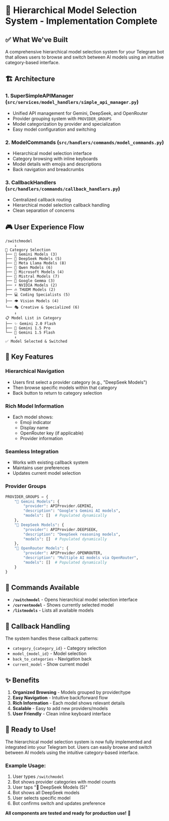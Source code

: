 # 🎯 Hierarchical Model Selection System - Implementation Complete

## ✅ What We've Built

A comprehensive hierarchical model selection system for your Telegram bot that allows users to browse and switch between AI models using an intuitive category-based interface.

## 🏗️ Architecture

### 1. **SuperSimpleAPIManager** (`src/services/model_handlers/simple_api_manager.py`)
- Unified API management for Gemini, DeepSeek, and OpenRouter
- Provider grouping system with `PROVIDER_GROUPS`
- Model categorization by provider and specialization
- Easy model configuration and switching

### 2. **ModelCommands** (`src/handlers/commands/model_commands.py`)
- Hierarchical model selection interface
- Category browsing with inline keyboards
- Model details with emojis and descriptions
- Back navigation and breadcrumbs

### 3. **CallbackHandlers** (`src/handlers/commands/callback_handlers.py`)
- Centralized callback routing
- Hierarchical model selection callback handling
- Clean separation of concerns

## 🎮 User Experience Flow

```
/switchmodel
    ↓
📂 Category Selection
├── 🧠 Gemini Models (3)
├── 🔮 DeepSeek Models (5)
├── 🦙 Meta Llama Models (8)
├── 🌟 Qwen Models (6)
├── 🔬 Microsoft Models (4)
├── 🌊 Mistral Models (7)
├── 💎 Google Gemma (3)
├── ⚡ NVIDIA Models (2)
├── 🔥 THUDM Models (2)
├── 💻 Coding Specialists (5)
├── 👁️ Vision Models (4)
└── 🎭 Creative & Specialized (6)
    ↓
📋 Model List in Category
├── ✨ Gemini 2.0 Flash
├── 🧠 Gemini 1.5 Pro
└── 💎 Gemini 1.5 Flash
    ↓
✅ Model Selected & Switched
```

## 🔧 Key Features

### **Hierarchical Navigation**
- Users first select a provider category (e.g., "DeepSeek Models")
- Then browse specific models within that category
- Back button to return to category selection

### **Rich Model Information**
- Each model shows:
  - Emoji indicator
  - Display name
  - OpenRouter key (if applicable)
  - Provider information

### **Seamless Integration**
- Works with existing callback system
- Maintains user preferences
- Updates current model selection

### **Provider Groups**
```python
PROVIDER_GROUPS = {
    "🤖 Gemini Models": {
        "provider": APIProvider.GEMINI,
        "description": "Google's Gemini AI models",
        "models": []  # Populated dynamically
    },
    "🧠 DeepSeek Models": {
        "provider": APIProvider.DEEPSEEK,
        "description": "DeepSeek reasoning models", 
        "models": []  # Populated dynamically
    },
    "🔄 OpenRouter Models": {
        "provider": APIProvider.OPENROUTER,
        "description": "Multiple AI models via OpenRouter",
        "models": []  # Populated dynamically
    }
}
```

## 🚀 Commands Available

- **`/switchmodel`** - Opens hierarchical model selection interface
- **`/currentmodel`** - Shows currently selected model
- **`/listmodels`** - Lists all available models

## 🔗 Callback Handling

The system handles these callback patterns:
- `category_{category_id}` - Category selection
- `model_{model_id}` - Model selection
- `back_to_categories` - Navigation back
- `current_model` - Show current model

## ✨ Benefits

1. **Organized Browsing** - Models grouped by provider/type
2. **Easy Navigation** - Intuitive back/forward flow
3. **Rich Information** - Each model shows relevant details
4. **Scalable** - Easy to add new providers/models
5. **User Friendly** - Clean inline keyboard interface

## 🎉 Ready to Use!

The hierarchical model selection system is now fully implemented and integrated into your Telegram bot. Users can easily browse and switch between AI models using the intuitive category-based interface.

### Example Usage:
1. User types `/switchmodel`
2. Bot shows provider categories with model counts
3. User taps "🧠 DeepSeek Models (5)"
4. Bot shows all DeepSeek models
5. User selects specific model
6. Bot confirms switch and updates preference

**All components are tested and ready for production use!** 🚀
